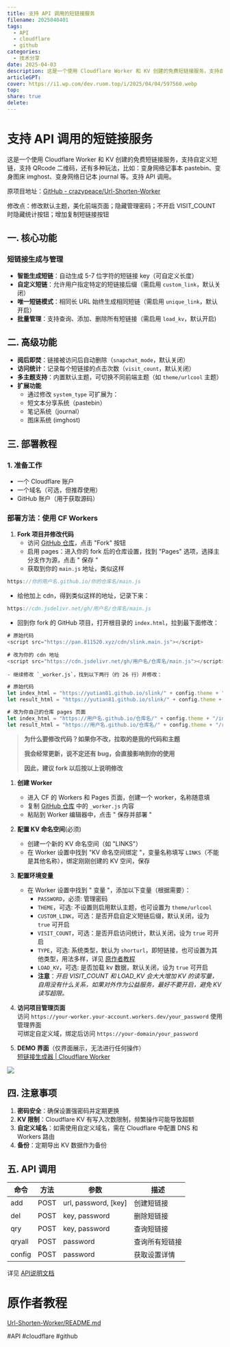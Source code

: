 ```yaml
---  
title: 支持 API 调用的短链接服务  
filename: 2025040401  
tags:  
  - API  
  - cloudflare  
  - github  
categories:  
  - 技术分享  
date: 2025-04-03  
description: 这是一个使用 Cloudflare Worker 和 KV 创建的免费短链接服务，支持自定义短链，支持 QRcode 二维码，还有多种玩法，比如：变身网络记事本 pastebin、变身图床 imghost、变身网络日记本 journal 等。支持 API 调用。  
articleGPT:   
cover: https://i1.wp.com/dev.ruom.top/i/2025/04/04/597560.webp  
top:   
share: true  
delete:   
---  
```

  
# 支持 API 调用的短链接服务  
  
这是一个使用 Cloudflare Worker 和 KV 创建的免费短链接服务，支持自定义短链，支持 QRcode 二维码，还有多种玩法，比如：变身网络记事本 pastebin、变身图床 imghost、变身网络日记本 journal 等。支持 API 调用。  
  
原项目地址：[GitHub - crazypeace/Url-Shorten-Worker](https://github.com/crazypeace/Url-Shorten-Worker)  
  
修改点：修改默认主题，美化前端页面；隐藏管理密码；不开启 VISIT_COUNT 时隐藏统计按钮；增加复制短链接按钮  
  
## 一. 核心功能  
  
### 短链接生成与管理  
  
- **智能生成短链**：自动生成 5-7 位字符的短链接 key（可自定义长度）  
- **自定义短链**：允许用户指定特定的短链接后缀（需启用 `custom_link`，默认关闭）  
- **唯一短链模式**：相同长 URL 始终生成相同短链（需启用 `unique_link`，默认开启）  
- **批量管理**：支持查询、添加、删除所有短链接（需启用 `load_kv`，默认开启)  
  
## 二. 高级功能  
  
- **阅后即焚**：链接被访问后自动删除（`snapchat_mode`，默认关闭）  
- **访问统计**：记录每个短链接的点击次数（`visit_count`，默认关闭）  
- **多主题支持**：内置默认主题，可切换不同前端主题（如 `theme/urlcool` 主题）  
- **扩展功能**  
  - 通过修改 `system_type` 可扩展为：  
  - 短文本分享系统（pastebin）  
  - 笔记系统（journal）  
  - 图床系统 (imghost)  
  
## 三. 部署教程  
  
### 1. 准备工作  
  
- 一个 Cloudflare 账户  
- 一个域名（可选，但推荐使用）  
- GitHub 账户（用于获取源码）  
  
### 部署方法：使用 CF Workers  
  
1. **Fork 项目并修改代码**  
   - 访问 [GitHub 仓库](https://github.com/yutian81/slink/)，点击 "Fork" 按钮  
   - 启用 pages：进入你的 fork 后的仓库设置，找到 "Pages" 选项，选择主分支作为源，点击 " 保存 "  
   - 获取到你的 `main.js` 地址，类似这样  
  
```js
https://你的用户名.github.io/你的仓库名/main.js
```
  
   - 给他加上 cdn，得到类似这样的地址，记录下来：  
  
```js
https://cdn.jsdelivr.net/gh/用户名/仓库名/main.js
```
  
   - 回到你 fork 的 GitHub 项目，打开根目录的 `index.html`，拉到最下面修改：  
  
```js
# 原始代码
<script src="https://pan.811520.xyz/cdn/slink.main.js"></script>
 
# 改为你的 cdn 地址
<script src="https://cdn.jsdelivr.net/gh/用户名/仓库名/main.js"></script>
```
  
    - 继续修改 `_worker.js`，找到以下两行（约 26 行）并修改：  
  
```js
# 原始代码
let index_html = "https://yutian81.github.io/slink/" + config.theme + "/index.html"
let result_html = "https://yutian81.github.io/slink/" + config.theme + "/result.html"

# 改为你自己的仓库 pages 页面
let index_html = "https://用户名.github.io/仓库名/" + config.theme + "/index.html"
let result_html = "https://用户名.github.io/仓库名/" + config.theme + "/result.html"
```
  
> **为什么要修改代码？如果你不改，拉取的是我的代码和主题**  
>  
> **我会经常更新，说不定还有 bug，会直接影响到你的使用**  
>  
> **因此，建议 fork 以后按以上说明修改**  

1. **创建 Worker**  
   - 进入 CF 的 Workers 和 Pages 页面，创建一个 worker，名称随意填  
   - 复制 [GitHub 仓库](https://github.com/yutian81/slink/) 中的 `_worker.js` 内容  
   - 粘贴到 Worker 编辑器中，点击 " 保存并部署 "  
  
2. **配置 KV 命名空间**(必须)  
   - 创建一个新的 KV 命名空间（如 "LINKS"）  
   - 在 Worker 设置中找到 "KV 命名空间绑定 "，变量名称填写 `LINKS`（不能是其他名称），绑定刚刚创建的 KV 空间，保存  
  
3. **配置环境变量**  
   - 在 Worker 设置中找到 " 变量 "，添加以下变量（根据需要）：  
     - `PASSWORD`，必须: 管理密码  
     - `THEME`，可选: 不设置则启用默认主题，也可设置为 `theme/urlcool`  
     - `CUSTOM_LINK`，可选：是否开启自定义短链后缀，默认关闭，设为 `true` 可开启  
     - `VISIT_COUNT`，可选：是否开启访问统计，默认关闭，设为 `true` 可开启  
     - `TYPE`，可选: 系统类型，默认为 `shorturl`，即短链接，也可设置为其他类型，用法多样，详见 [原作者教程](2025040401.md##%E5%8E%9F%E4%BD%9C%E8%80%85%E6%95%99%E7%A8%8B) 
     - `LOAD_KV`，可选: 是否加载 kv 数据，默认关闭，设为 `true` 可开启  
     - **注意**：*开启 VISIT_COUNT 和 LOAD_KV 会大大增加 KV 的读写量，自用没有什么关系，如果对外作为公益服务，最好不要开启，避免 KV 读写超限。*  
    
4. **访问项目管理页面**    
     访问 `https://your-worker.your-account.workers.dev/your_password` 使用管理界面    
     可绑定自定义域，绑定后访问 `https://your-domain/your_password`  
  
5. **DEMO 界面**（仅界面展示，无法进行任何操作）    
     [短链接生成器 | Cloudflare Worker](https://blog.24811213.xyz/slink/)    
  
![](https://tgfile.yuzong.nyc.mn/1743738746960.png)  
  
## 四. 注意事项  
  
1. **密码安全**：确保设置强密码并定期更换  
2. **KV 限制**：Cloudflare KV 有写入次数限制，频繁操作可能导致超额  
3. **自定义域名**：如需使用自定义域名，需在 Cloudflare 中配置 DNS 和 Workers 路由  
4. **备份**：定期导出 KV 数据作为备份  
  
## 五. API 调用  
  
| 命令 | 方法 | 参数 | 描述 |  
|------|------|------|------|  
| add  | POST | url, password, [key] | 创建短链接 |  
| del  | POST | key, password | 删除短链接 |  
| qry  | POST | key, password | 查询短链接 |  
| qryall | POST | password | 查询所有短链接 |  
| config | POST | password | 获取设置详情 |  
  
详见 [API说明文档](https://github.com/yutian81/slink/blob/main/API.md)  
  
# 原作者教程  
  
[Url-Shorten-Worker/README.md](https://github.com/crazypeace/Url-Shorten-Worker/blob/main/README.md)  
  
#API #cloudflare #github  

